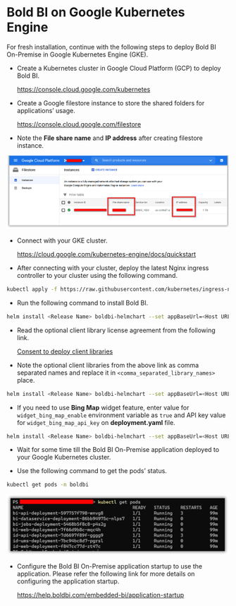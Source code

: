# Bold BI on Google Kubernetes Engine

For fresh installation, continue with the following steps to deploy Bold BI On-Premise in Google Kubernetes Engine (GKE).

* Create a Kubernetes cluster in Google Cloud Platform (GCP) to deploy Bold BI.

   https://console.cloud.google.com/kubernetes 

* Create a Google filestore instance to store the shared folders for applications’ usage.

   https://console.cloud.google.com/filestore 

* Note the **File share name** and **IP address** after creating filestore instance.

![File Share details](images/gke_file_share_details.png)

* Connect with your GKE cluster.

   https://cloud.google.com/kubernetes-engine/docs/quickstart 

* After connecting with your cluster, deploy the latest Nginx ingress controller to your cluster using the following command.

```sh
kubectl apply -f https://raw.githubusercontent.com/kubernetes/ingress-nginx/controller-v0.41.2/deploy/static/provider/cloud/deploy.yaml
```

* Run the following command to install Bold BI.

```sh
helm install <Release Name> boldbi-helmchart --set appBaseUrl=<Host URL>,persistentVolume.gke.fileShareName=<File share name>,persistentVolume.gke.fileShareIp=<IP address>
```

* Read the optional client library license agreement from the following link.

    [Consent to deploy client libraries](../docs/consent-to-deploy-client-libraries.md)

* Note the optional client libraries from the above link as comma separated names and replace it in `<comma_separated_library_names>` place.

```sh
helm install <Release Name> boldbi-helmchart --set appBaseUrl=<Host URL>,persistentVolume.gke.fileShareName=<File share name>,persistentVolume.gke.fileShareIp=<IP address>,optionalLibs=<comma_separated_library_names>
```

* If you need to use **Bing Map** widget feature, enter value for `widget_bing_map_enable` environment variable as `true` and API key value for `widget_bing_map_api_key` on **deployment.yaml** file.
   
```sh
helm install <Release Name> boldbi-helmchart --set appBaseUrl=<Host URL>,persistentVolume.gke.fileShareName=<File share name>,persistentVolume.gke.fileShareIp=<IP address>,bingMapWidget.enabled=true,bingMapWidget.apiKey=<api-key>
``` 

* Wait for some time till the Bold BI On-Premise application deployed to your Google Kubernetes cluster.

* Use the following command to get the pods’ status.

```sh
kubectl get pods -n boldbi
```
![Pod status](images/pod_status.png) 

* Configure the Bold BI On-Premise application startup to use the application. Please refer the following link for more details on configuring the application startup.
    
    https://help.boldbi.com/embedded-bi/application-startup
